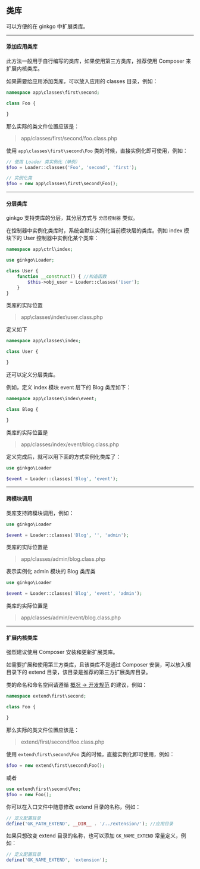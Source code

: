 ## 类库

可以方便的在 ginkgo 中扩展类库。

----------

#### 添加应用类库

此方法一般用于自行编写的类库，如果使用第三方类库，推荐使用 Composer 来扩展内核类库。

如果需要给应用添加类库，可以放入应用的 classes 目录，例如：

``` php
namespace app\classes\first\second;

class Foo {

}
```

那么实际的类文件位置应该是：

> app/classes/first/second/foo.class.php

使用 `app\classes\first\second\Foo` 类的时候，直接实例化即可使用，例如：

``` php
// 使用 Loader 类实例化（单例）
$foo = Loader::classes('Foo', 'second', 'first');

// 实例化类
$foo = new app\classes\first\second\Foo();
```

----------

#### 分层类库

ginkgo 支持类库的分层，其分层方式与 `分层控制器` 类似。

在控制器中实例化类库时，系统会默认实例化当前模块层的类库。例如 index 模块下的 User 控制器中实例化某个类库：

``` php
namespace app\ctrl\index;

use ginkgo\Loader;

class User {
    function __construct() { //构造函数
        $this->obj_user = Loader::classes('User');
    }
}
```

类库的实际位置

> app\classes\index\user.class.php

定义如下

``` php
namespace app\classes\index;

class User {

}
```

还可以定义分层类库。

例如，定义 index 模块 event 层下的 Blog 类库如下：

``` php
namespace app\classes\index\event;

class Blog {

}
```

类库的实际位置是

> app/classes/index/event/blog.class.php

定义完成后，就可以用下面的方式实例化类库了：

``` php
use ginkgo\Loader

$event = Loader::classes('Blog', 'event');
```
----------

#### 跨模块调用

类库支持跨模块调用，例如：

``` php
use ginkgo\Loader

$event = Loader::classes('Blog', '', 'admin');
```

类库的实际位置是

> app/classes/admin/blog.class.php

表示实例化 admin 模块的 Blog 类库类

``` php
use ginkgo\Loader

$event = Loader::classes('Blog', 'event', 'admin');
```

类库的实际位置是

> app/classes/admin/event/blog.class.php

----------

#### 扩展内核类库

强烈建议使用 Composer 安装和更新扩展类库。

如需要扩展和使用第三方类库，且该类库不是通过 Composer 安装，可以放入根目录下的 extend 目录，该目录是推荐的第三方扩展类库目录。

类的命名和命名空间请遵循 [概况 -> 开发规范](../overview/spec.md) 的建议，例如：

``` php
namespace extend\first\second;

class Foo {

}
```

那么实际的类文件位置应该是：

> extend/first/second/foo.class.php

使用 `extend\first\second\Foo` 类的时候，直接实例化即可使用，例如：

``` php
$foo = new extend\first\second\Foo();
```
或者

``` php
use extend\first\second\Foo;
$foo = new Foo();
```

你可以在入口文件中随意修改 extend 目录的名称，例如：

``` php
// 定义配置目录
define('GK_PATH_EXTEND', __DIR__ . '/../extension/'); //应用目录
```
    
如果只想改变 extend 目录的名称，也可以添加 `GK_NAME_EXTEND` 常量定义，例如：

``` php
// 定义配置目录
define('GK_NAME_EXTEND', 'extension');
```

